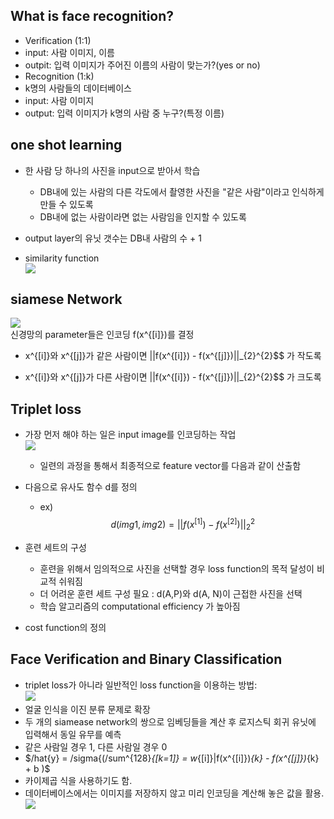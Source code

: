 ## What is face recognition?
- Verification (1:1)  
 - input: 사람 이미지, 이름  
 - outpit: 입력 이미지가 주어진 이름의 사람이 맞는가?(yes or no)  
- Recognition (1:k)  
 - k명의 사람들의 데이터베이스   
 - input: 사람 이미지   
 - output: 입력 이미지가 k명의 사람 중 누구?(특정 이름)  
 
## one shot learning
- 한 사람 당 하나의 사진을 input으로 받아서 학습
  - DB내에 있는 사람의 다른 각도에서 촬영한 사진을 "같은 사람"이라고 인식하게 만들 수 있도록
  - DB내에 없는 사람이라면 없는 사람임을 인지할 수 있도록
- output layer의 유닛 갯수는 DB내 사람의 수 + 1

- similarity function  
![](course4_week4/2.jpg)  

## siamese Network
![](course4_week4/6.jpg)   
신경망의 parameter들은 인코딩 f(x^{[i]})를 결정
- x^{[i]}와 x^{[j]}가 같은 사람이면 ||f(x^{[i]}) - f(x^{[j]})||_{2}^{2}$$ 가 작도록   

- x^{[i]}와 x^{[j]}가 다른 사람이면 ||f(x^{[i]}) - f(x^{[j]})||_{2}^{2}$$ 가 크도록   


## Triplet loss
- 가장 먼저 해야 하는 일은 input image를 인코딩하는 작업  
![](course4_week4/3.jpg)    
  - 일련의 과정을 통해서 최종적으로 feature vector를 다음과 같이 산출함

- 다음으로 유사도 함수 d를 정의
  - ex) $$d(img1, img2) = ||f(x^{[1]}) - f(x^{[2]})||_{2}^{2}$$  
  
- 훈련 세트의 구성
  - 훈련을 위해서 임의적으로 사진을 선택할 경우 loss function의 목적 달성이 비교적 쉬워짐
  - 더 어려운 훈련 세트 구성 필요 : d(A,P)와 d(A, N)이 근접한 사진을 선택
  - 학습 알고리즘의 computational efficiency 가 높아짐
- cost function의 정의  


## Face Verification and Binary Classification

- triplet loss가 아니라 일반적인 loss function을 이용하는 방법:  
![](course4_week4/4.jpg)     
 - 얼굴 인식을 이진 분류 문제로 확장  
 - 두 개의 siamease network의 쌍으로 임베딩들을 계산 후 로지스틱 회귀 유닛에 입력해서 동일 유무를 예측  
 - 같은 사람일 경우 1, 다른 사람일 경우 0  
 - $/hat{y} = /sigma{(/sum^{128}_{[k=1]} = w_{[i]}|f(x^{[i]})_{k} - f(x^{[j]})_{k} + b )$    
 - 카이제곱 식을 사용하기도 함.   
 - 데이터베이스에서는 이미지를 저장하지 않고 미리 인코딩을 계산해 놓은 값을 활용.    
![](course4_week4/5.jpg)   
